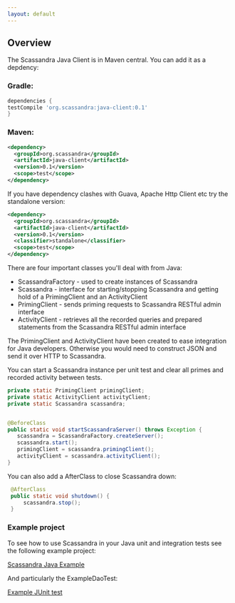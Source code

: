 ```yaml
---
layout: default
---
```


## Overview

The Scassandra Java Client is in Maven central. You can add it as a depdency:

### Gradle:

~~~ groovy
dependencies {
testCompile 'org.scassandra:java-client:0.1'
}
~~~


### Maven:

~~~ xml
<dependency>
  <groupId>org.scassandra</groupId>
  <artifactId>java-client</artifactId>
  <version>0.1</version>
  <scope>test</scope>
</dependency>
~~~

If you have dependency clashes with Guava, Apache Http Client etc try the standalone version:

~~~ xml
<dependency>
  <groupId>org.scassandra</groupId>
  <artifactId>java-client</artifactId>
  <version>0.1</version>
  <classifier>standalone</classifier>
  <scope>test</scope>
</dependency>
~~~

There are four important classes you'll deal with from Java:

* ScassandraFactory - used to create instances of Scassandra
* Scassandra - interface for starting/stopping Scassandra and getting hold of a PrimingClient and an ActivityClient
* PrimingClient - sends priming requests to Scassandra RESTful admin interface
* ActivityClient - retrieves all the recorded queries and prepared statements from the Scassandra RESTful admin interface

The PrimingClient and ActivityClient have been created to ease integration for Java developers. Otherwise you would need to construct JSON and send it over HTTP to Scassandra.

You can start a Scassandra instance per unit test and clear all primes and recorded activity between tests.

~~~java
private static PrimingClient primingClient;
private static ActivityClient activityClient;
private static Scassandra scassandra;


@BeforeClass
public static void startScassandraServer() throws Exception {
   scassandra = ScassandraFactory.createServer();
   scassandra.start();
   primingClient = scassandra.primingClient();
   activityClient = scassandra.activityClient();
}
~~~

You can also add a AfterClass to close Scassandra down:

~~~java
 @AfterClass
 public static void shutdown() {
     scassandra.stop();
 }
~~~


### Example project

To see how to use Scassandra in your Java unit and integration tests see the following example project:

[Scassandra Java Example](https://github.com/chbatey/scassandra-example-java)

And particularly the ExampleDaoTest:

[Example JUnit test](https://github.com/chbatey/scassandra-example-java/blob/master/src/test/java/com/batey/examples/scassandra/PersonDaoTest.java)

